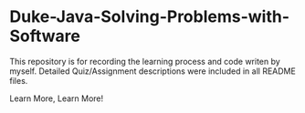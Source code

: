 # Duke-Java-Solving-Problems-with-Software



This repository is for recording the learning process and code writen by myself. Detailed Quiz/Assignment descriptions were included in all README files.

Learn More, Learn More!
